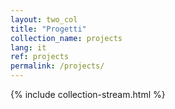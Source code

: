 ```yaml
---
layout: two_col
title: "Progetti"
collection_name: projects
lang: it
ref: projects
permalink: /projects/
---
```

{% include collection-stream.html %}
